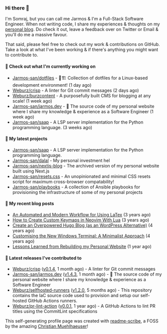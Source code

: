 ### Hi there 👋

I'm Somraj, but you can call me Jarmos & I'm a Full-Stack Software Engineer. When not writing code, I share my experiences & thoughts on my [personal blog](https://jarmos.dev). Do check it out, leave a feedback over on Twitter or Email & you'll do me a massive favour.

That said, please feel free to check out my work & contributions on GitHub. Take a look at what I've been working & if there's anything you might want to contribute to.

#### 👷 Check out what I'm currently working on

- [Jarmos-san/dotfiles](https://github.com/Jarmos-san/dotfiles) - 👷🏗️ Collection of dotfiles for a Linux-based development environment! (1 day ago)
- [Weburz/crisp](https://github.com/Weburz/crisp) - A linter for Git commit messages (2 days ago)
- [Weburz/burzcontent](https://github.com/Weburz/burzcontent) - A purposefully built CMS for blogging at any scale! (1 week ago)
- [Jarmos-san/jarmos.dev](https://github.com/Jarmos-san/jarmos.dev) - 👨 The source code of my personal website where I share my knowledge &amp; experience as a Software Engineer (1 week ago)
- [Jarmos-san/saap](https://github.com/Jarmos-san/saap) - A LSP server implementation for the Python programming language. (3 weeks ago)

#### 🌱 My latest projects

- [Jarmos-san/saap](https://github.com/Jarmos-san/saap) - A LSP server implementation for the Python programming language.
- [Jarmos-san/dalal](https://github.com/Jarmos-san/dalal) - My personal investment hel
- [Jarmos-san/nextjs-blog](https://github.com/Jarmos-san/nextjs-blog) - The archived version of my personal website built using Next.js
- [Jarmos-san/resets.css](https://github.com/Jarmos-san/resets.css) - An unopinionated and minimal CSS resets script for maximum cross-browser compatability!
- [Jarmos-san/playbooks](https://github.com/Jarmos-san/playbooks) - A collection of Ansible playbooks for provisioning the infrastructure of some of my personal projects

#### 📜 My recent blog posts

- [An Automated and Modern Workflow for Using LaTex](https://jarmos.dev/blog/automated-workflow-for-latex/) (3 years ago)
- [How to Create Custom Keymaps in Neovim With Lua](https://jarmos.dev/blog/create-custom-neovim-keybindings-using-lua/) (3 years ago)
- [Create an Overpowered Hugo Blog (as an WordPress Alternative)](https://jarmos.dev/blog/create-hugo-blog-as-an-wordpress-alternative/) (4 years ago)
- [Customising the New Windows Terminal: A Minimalist Approach](https://jarmos.dev/blog/customise-windows-terminal/) (4 years ago)
- [Lessons Learned from Rebuilding my Personal Website](https://jarmos.dev/blog/lessons-from-rebuilding-personal-website-from-scratch/) (1 year ago)

#### 🔭 Latest releases I've contributed to

- [Weburz/crisp](https://github.com/Weburz/crisp) ([v0.1.4](https://github.com/Weburz/crisp/releases/tag/v0.1.4), 1 month ago) - A linter for Git commit messages
- [Jarmos-san/jarmos.dev](https://github.com/Jarmos-san/jarmos.dev) ([v1.4.3](https://github.com/Jarmos-san/jarmos.dev/releases/tag/v1.4.3), 1 month ago) - 👨 The source code of my personal website where I share my knowledge &amp; experience as a Software Engineer
- [Weburz/selfhosted-runners](https://github.com/Weburz/selfhosted-runners) ([v1.2.0](https://github.com/Weburz/selfhosted-runners/releases/tag/v1.2.0), 5 months ago) - This repository contains the IaC source code used to provision and setup our self-hosted GitHub Actions runners.
- [Weburz/pr-lint-action](https://github.com/Weburz/pr-lint-action) ([v0.0.1](https://github.com/Weburz/pr-lint-action/releases/tag/v0.0.1), 1 year ago) - A GitHub Actions to lint PR titles using the CommitLint specifications

This self-generating profile page was created with [readme-scribe](https://github.com/muesli/readme-scribe), a FOSS by the amazing [Christian Muehlhaeuser](https://github.com/muesli)!

